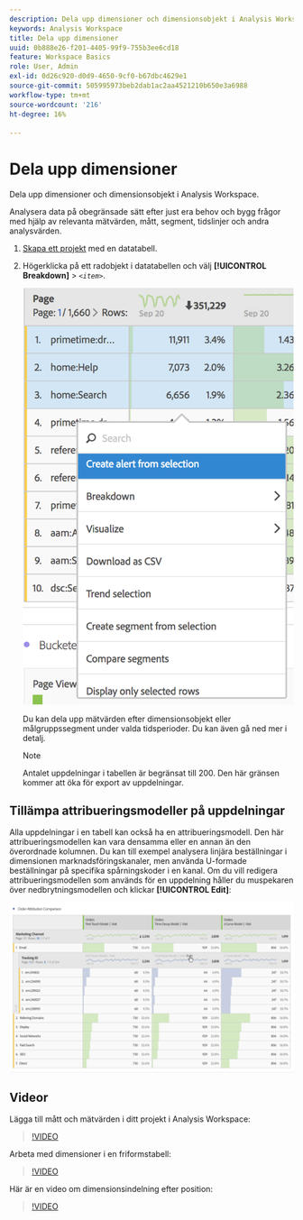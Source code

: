 ```yaml
---
description: Dela upp dimensioner och dimensionsobjekt i Analysis Workspace.
keywords: Analysis Workspace
title: Dela upp dimensioner
uuid: 0b888e26-f201-4405-99f9-755b3ee6cd18
feature: Workspace Basics
role: User, Admin
exl-id: 0d26c920-d0d9-4650-9cf0-b67dbc4629e1
source-git-commit: 505995973beb2dab1ac2aa4521210b650e3a6988
workflow-type: tm+mt
source-wordcount: '216'
ht-degree: 16%

---
```


# Dela upp dimensioner

Dela upp dimensioner och dimensionsobjekt i Analysis Workspace.

Analysera data på obegränsade sätt efter just era behov och bygg frågor med hjälp av relevanta mätvärden, mått, segment, tidslinjer och andra analysvärden.

1. [Skapa ett projekt](/help/analyze/analysis-workspace/home.md) med en datatabell.
1. Högerklicka på ett radobjekt i datatabellen och välj **[!UICONTROL Breakdown]** > *`<item>`*.

   ![Stegresultat](assets/fa_data_table_actions.png)

   Du kan dela upp mätvärden efter dimensionsobjekt eller målgruppssegment under valda tidsperioder. Du kan även gå ned mer i detalj.

   >[!NOTE]
   >
   >Antalet uppdelningar i tabellen är begränsat till 200. Den här gränsen kommer att öka för export av uppdelningar.

## Tillämpa attribueringsmodeller på uppdelningar

Alla uppdelningar i en tabell kan också ha en attribueringsmodell. Den här attribueringsmodellen kan vara densamma eller en annan än den överordnade kolumnen. Du kan till exempel analysera linjära beställningar i dimensionen marknadsföringskanaler, men använda U-formade beställningar på specifika spårningskoder i en kanal. Om du vill redigera attribueringsmodellen som används för en uppdelning håller du muspekaren över nedbrytningsmodellen och klickar **[!UICONTROL Edit]**:

![Brytningsinställningar](assets/breakdown_settings.png)

## Videor

Lägga till mått och mätvärden i ditt projekt i Analysis Workspace:

>[!VIDEO](https://video.tv.adobe.com/v/30606/?quality=12)

Arbeta med dimensioner i en friformstabell:

>[!VIDEO](https://video.tv.adobe.com/v/40179/?quality=12)

Här är en video om dimensionsindelning efter position:

>[!VIDEO](https://video.tv.adobe.com/v/24033/?quality=12)
